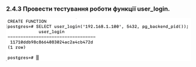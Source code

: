 ### 2.4.3 Провести тестування роботи функції user_login.

![Screenshot_7](./images/Screenshot%202024-12-01%20at%2019.47.10.png)